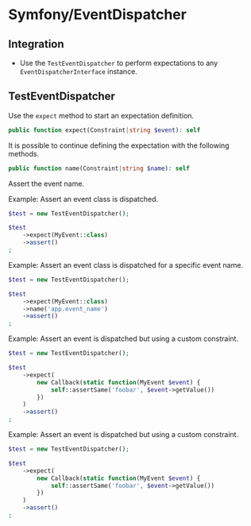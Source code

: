 # Symfony/EventDispatcher

## Integration

- Use the `TestEventDispatcher` to perform expectations to any `EventDispatcherInterface` instance.

## TestEventDispatcher

Use the `expect` method to start an expectation definition.

```php
public function expect(Constraint|string $event): self
```

It is possible to continue defining the expectation with the following methods.

```php
public function name(Constraint|string $name): self
```

Assert the event name.

Example: Assert an event class is dispatched.

```php
$test = new TestEventDispatcher();

$test
    ->expect(MyEvent::class)
    ->assert()
;
```

Example: Assert an event class is dispatched for a specific event name.

```php
$test = new TestEventDispatcher();

$test
    ->expect(MyEvent::class)
    ->name('app.event_name')
    ->assert()
;
```

Example: Assert an event is dispatched but using a custom constraint.

```php
$test = new TestEventDispatcher();

$test
    ->expect(
        new Callback(static function(MyEvent $event) {
            self::assertSame('foobar', $event->getValue())
        })
    )
    ->assert()
;
```

Example: Assert an event is dispatched but using a custom constraint.

```php
$test = new TestEventDispatcher();

$test
    ->expect(
        new Callback(static function(MyEvent $event) {
            self::assertSame('foobar', $event->getValue())
        })
    )
    ->assert()
;
```
